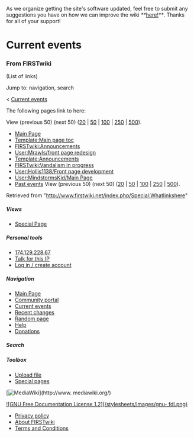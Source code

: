 As we organize getting the site's software updated, feel free to submit any
suggestions you have on how we can improve the wiki
_**_[here!](/index.php/User:Hallry/Suggestions "User:Hallry/Suggestions"
)_**_. Thanks for all of your support!

# Current events

### From FIRSTwiki

(List of links)

Jump to: navigation, search

&lt; [Current events](/index.php?title=Current_events&redirect=no "Current
events" )  

The following pages link to here:

View (previous 50) (next 50)
([20](/index.php?title=Special:Whatlinkshere/Current_events&limit=20&from=0
"Special:Whatlinkshere/Current events" ) |
[50](/index.php?title=Special:Whatlinkshere/Current_events&limit=50&from=0
"Special:Whatlinkshere/Current events" ) |
[100](/index.php?title=Special:Whatlinkshere/Current_events&limit=100&from=0
"Special:Whatlinkshere/Current events" ) |
[250](/index.php?title=Special:Whatlinkshere/Current_events&limit=250&from=0
"Special:Whatlinkshere/Current events" ) |
[500](/index.php?title=Special:Whatlinkshere/Current_events&limit=500&from=0
"Special:Whatlinkshere/Current events" )).

  * [Main Page](/index.php/Main_Page "Main Page" )
  * [Template:Main page toc](/index.php/Template:Main_page_toc "Template:Main page toc" )
  * [FIRSTwiki:Announcements](/index.php/FIRSTwiki:Announcements "FIRSTwiki:Announcements" )
  * [User:Mrawls/front page redesign](/index.php/User:Mrawls/front_page_redesign "User:Mrawls/front page redesign" )
  * [Template:Announcements](/index.php/Template:Announcements "Template:Announcements" )
  * [FIRSTwiki:Vandalism in progress](/index.php/FIRSTwiki:Vandalism_in_progress "FIRSTwiki:Vandalism in progress" )
  * [User:Hollis1138/Front page development](/index.php/User:Hollis1138/Front_page_development "User:Hollis1138/Front page development" )
  * [User:MindstormsKid/Main Page](/index.php/User:MindstormsKid/Main_Page "User:MindstormsKid/Main Page" )
  * [Past events](/index.php/Past_events "Past events" )
View (previous 50) (next 50)
([20](/index.php?title=Special:Whatlinkshere/Current_events&limit=20&from=0
"Special:Whatlinkshere/Current events" ) |
[50](/index.php?title=Special:Whatlinkshere/Current_events&limit=50&from=0
"Special:Whatlinkshere/Current events" ) |
[100](/index.php?title=Special:Whatlinkshere/Current_events&limit=100&from=0
"Special:Whatlinkshere/Current events" ) |
[250](/index.php?title=Special:Whatlinkshere/Current_events&limit=250&from=0
"Special:Whatlinkshere/Current events" ) |
[500](/index.php?title=Special:Whatlinkshere/Current_events&limit=500&from=0
"Special:Whatlinkshere/Current events" )).

Retrieved from "<http://www.firstwiki.net/index.php/Special:Whatlinkshere>"

##### Views

  * [Special Page](/index.php/Special:Whatlinkshere/Current_events)

##### Personal tools

  * [174.129.228.67](/index.php/User:174.129.228.67)
  * [Talk for this IP](/index.php/User_talk:174.129.228.67)
  * [Log in / create account](/index.php?title=Special:Userlogin&returnto=Special:Whatlinkshere)

[](/index.php/Main_Page "Main Page" )

##### Navigation

  * [Main Page](/index.php/Main_Page)
  * [Community portal](/index.php/FIRSTwiki:Community_portal)
  * [Current events](/index.php/Current_events)
  * [Recent changes](/index.php/Special:Recentchanges)
  * [Random page](/index.php/Special:Random)
  * [Help](/index.php/FIRSTwiki:Help)
  * [Donations](/index.php/FIRSTwiki:Site_support)

##### Search



##### Toolbox

  * [Upload file](/index.php/Special:Upload)
  * [Special pages](/index.php/Special:Specialpages)

[![MediaWiki](/skins/common/images/poweredby_mediawiki_88x31.png)](http://www.
mediawiki.org/)

[![GNU Free Documentation License 1.2](/stylesheets/images/gnu-
fdl.png)](http://www.gnu.org/copyleft/fdl.html)

  * [Privacy policy](/index.php/FIRSTwiki:Privacy_policy "FIRSTwiki:Privacy policy" )
  * [About FIRSTwiki](/index.php/FIRSTwiki:About "FIRSTwiki:About" )
  * [Terms and Conditions](/index.php/FIRSTwiki:Terms_and_conditions "FIRSTwiki:Terms and conditions" )

